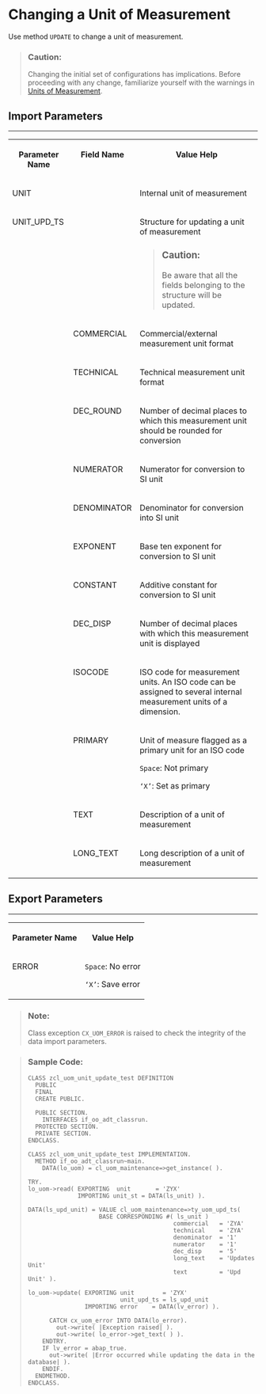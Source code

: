<!-- loio24513517eb7d44fd8363f81a6d2c9068 -->

# Changing a Unit of Measurement

Use method `UPDATE` to change a unit of measurement.

> ### Caution:  
> Changing the initial set of configurations has implications. Before proceeding with any change, familiarize yourself with the warnings in [Units of Measurement](units-of-measurement-8961c2c.md).



<a name="loio24513517eb7d44fd8363f81a6d2c9068__section_ykb_qxy_qlb"/>

## Import Parameters

****


<table>
<tr>
<th valign="top">

Parameter Name

</th>
<th valign="top">

Field Name

</th>
<th valign="top">

Value Help

</th>
</tr>
<tr>
<td valign="top">

UNIT

</td>
<td valign="top">

 

</td>
<td valign="top">

Internal unit of measurement

</td>
</tr>
<tr>
<td valign="top">

UNIT\_UPD\_TS

</td>
<td valign="top">

 

</td>
<td valign="top">

Structure for updating a unit of measurement

> ### Caution:  
> Be aware that all the fields belonging to the structure will be updated.



</td>
</tr>
<tr>
<td valign="top">

 

</td>
<td valign="top">

COMMERCIAL

</td>
<td valign="top">

Commercial/external measurement unit format

</td>
</tr>
<tr>
<td valign="top">

 

</td>
<td valign="top">

TECHNICAL

</td>
<td valign="top">

Technical measurement unit format

</td>
</tr>
<tr>
<td valign="top">

 

</td>
<td valign="top">

DEC\_ROUND

</td>
<td valign="top">

Number of decimal places to which this measurement unit should be rounded for conversion

</td>
</tr>
<tr>
<td valign="top">

 

</td>
<td valign="top">

NUMERATOR

</td>
<td valign="top">

Numerator for conversion to SI unit

</td>
</tr>
<tr>
<td valign="top">

 

</td>
<td valign="top">

DENOMINATOR

</td>
<td valign="top">

Denominator for conversion into SI unit

</td>
</tr>
<tr>
<td valign="top">

 

</td>
<td valign="top">

EXPONENT

</td>
<td valign="top">

Base ten exponent for conversion to SI unit

</td>
</tr>
<tr>
<td valign="top">

 

</td>
<td valign="top">

CONSTANT

</td>
<td valign="top">

Additive constant for conversion to SI unit

</td>
</tr>
<tr>
<td valign="top">

 

</td>
<td valign="top">

DEC\_DISP

</td>
<td valign="top">

Number of decimal places with which this measurement unit is displayed

</td>
</tr>
<tr>
<td valign="top">

 

</td>
<td valign="top">

ISOCODE

</td>
<td valign="top">

ISO code for measurement units. An ISO code can be assigned to several internal measurement units of a dimension.

</td>
</tr>
<tr>
<td valign="top">

 

</td>
<td valign="top">

PRIMARY

</td>
<td valign="top">

Unit of measure flagged as a primary unit for an ISO code

`Space`: Not primary

`‘X’`: Set as primary

</td>
</tr>
<tr>
<td valign="top">

 

</td>
<td valign="top">

TEXT

</td>
<td valign="top">

Description of a unit of measurement

</td>
</tr>
<tr>
<td valign="top">

 

</td>
<td valign="top">

LONG\_TEXT

</td>
<td valign="top">

Long description of a unit of measurement

</td>
</tr>
</table>



<a name="loio24513517eb7d44fd8363f81a6d2c9068__section_fkc_ddv_plb"/>

## Export Parameters

****


<table>
<tr>
<th valign="top">

Parameter Name

</th>
<th valign="top">

Value Help

</th>
</tr>
<tr>
<td valign="top">

ERROR

</td>
<td valign="top">

`Space`: No error

`‘X’`: Save error

</td>
</tr>
</table>

> ### Note:  
> Class exception `CX_UOM_ERROR` is raised to check the integrity of the data import parameters.

> ### Sample Code:  
> ```abap
> CLASS zcl_uom_unit_update_test DEFINITION 
>   PUBLIC 
>   FINAL 
>   CREATE PUBLIC. 
>  
>   PUBLIC SECTION. 
>     INTERFACES if_oo_adt_classrun. 
>   PROTECTED SECTION. 
>   PRIVATE SECTION. 
> ENDCLASS. 
>  
> CLASS zcl_uom_unit_update_test IMPLEMENTATION. 
>   METHOD if_oo_adt_classrun~main. 
>     DATA(lo_uom) = cl_uom_maintenance=>get_instance( ).
> 
> TRY.
> lo_uom->read( EXPORTING  unit       = 'ZYX'
>               IMPORTING unit_st = DATA(ls_unit) ).
> 
> DATA(ls_upd_unit) = VALUE cl_uom_maintenance=>ty_uom_upd_ts(
>                     BASE CORRESPONDING #( ls_unit )
>                                          commercial   = 'ZYA'
>                                          technical    = 'ZYA'
>                                          denominator  = '1'
>                                          numerator    = '1'
>                                          dec_disp     = '5'
>                                          long_text    = 'Updates Unit'
>                                          text         = 'Upd Unit' ).
> 
> lo_uom->update( EXPORTING unit        = 'ZYX'
>                           unit_upd_ts = ls_upd_unit
>                 IMPORTING error 	 = DATA(lv_error) ).    
> 
>       CATCH cx_uom_error INTO DATA(lo_error).
>         out->write( |Exception raised| ).
>         out->write( lo_error->get_text( ) ).
>     ENDTRY.
>     IF lv_error = abap_true.
>       out->write( |Error occurred while updating the data in the database| ).
>     ENDIF.
>   ENDMETHOD. 
> ENDCLASS.
> 
> ```


